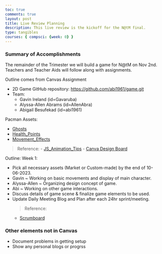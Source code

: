 ```yaml
---
toc: true
comments: true
layout: post
title: Live Review Planning
description: This live review is the kickoff for the N@tM final.
type: tangibles
courses: { compsci: {week: 0} }
---
```


### Summary of Accomplishments

The remainder of the Trimester we will build a game for N@tM on Nov 2nd.  Teachers and Teacher Aids will follow along with assignments.

Outline comes from Canvas Assignment

- 2D Game GitHub repository: https://github.com/abi1961/game.git
- Team:
  - Gavin Ireland (id=Gavaruba)
  - Alyssa-Allen Abrams (id=AllenAbra)
  - Abigail Besufekad (id=abi1961)

Pacman Assets:
  - [Ghosts](https://www.gamedevmarket.net/asset/animated-ghost-enemy)
  - [Health_Points](https://www.gamedevmarket.net/asset/magic-gems-pixel-art-asset)
  - [Movement_Effects](https://www.gamedevmarket.net/asset/free-pixel-effect)
  > Reference:
    - [JS_Animation_Tips](https://www.w3schools.com/howto/howto_js_animate.asp)
    - [Canva Design Board]({{site.baseurl}}/images/shadow_dog.png)

Outline:
  Week 1:
  - Pick all necessary assets (Market or Custom-made) by the end of 10-06-2023.
  - Gavin ~ Working on basic movements and display of main character.
  - Alyssa-Allen ~ Organizing design concept of game.
  - Abi ~ Working on other game interactions.
  - Discuss details of game scene & finalize game elements to be used.
  - Update Daily Meeting Blog and Plan after each 24hr sprint/meeting.
    > Reference:
      - [Scrumboard]({{site.baseurl}}/images/scrumboard.png)
 
### Other elements not in Canvas

- Document problems in getting setup
- Show any personal blogs or progrss
